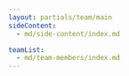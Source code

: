 ```yaml
---
layout: partials/team/main
sideContent:
  - md/side-content/index.md

teamList:
  - md/team-members/index.md
---
```

